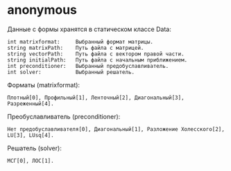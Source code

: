 # anonymous
 Данные с формы хранятся в статическом классе Data:
 
    int matrixformat:     Выбранный формат матрицы.
    string matrixPath:    Путь файла с матрицей.
    string vectorPath:    Путь файла с вектором правой части.
    string initialPath:   Путь файла с начальным приближением.
    int preconditioner:   Выбранный предобуславливатель.
    int solver:           Выбранный решатель.
   
 
 Форматы (matrixformat): 
 
    Плотный[0], Профильный[1], Ленточный[2], Диагональный[3], Разреженный[4].
  
 Преобуславливатель (preconditioner):
  
    Нет предобуславливателя[0], Диагональный[1], Разложение Холесского[2], LU[3], LUsq[4].
  
 Решатель (solver):
  
    МСГ[0], ЛОС[1].
